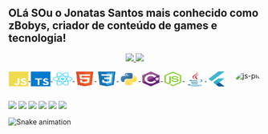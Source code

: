 ## OLá SOu o Jonatas Santos mais conhecido como zBobys, criador de conteúdo de games e tecnologia!
<div align="center">
  <a href="https://github.com/jsaintz">
  <img height="180em" src="https://github-readme-stats.vercel.app/api?username=jsaintz&show_icons=true&theme=dracula&include_all_commits=true&count_private=true"/>
  <img height="180em" src="https://github-readme-stats.vercel.app/api/top-langs/?username=jsaintz&layout=compact&langs_count=7&theme=dracula"/>
</div>
<div style="display: inline_block"><br>
  <img align="center" alt="js-Js" height="30" width="40" src="https://raw.githubusercontent.com/devicons/devicon/master/icons/javascript/javascript-plain.svg">
  <img align="center" alt="js-Ts" height="30" width="40" src="https://raw.githubusercontent.com/devicons/devicon/master/icons/typescript/typescript-plain.svg">
  <img align="center" alt="js-React" height="30" width="40" src="https://raw.githubusercontent.com/devicons/devicon/master/icons/react/react-original.svg">
  <img align="center" alt="js-HTML" height="30" width="40" src="https://raw.githubusercontent.com/devicons/devicon/master/icons/html5/html5-original.svg">
  <img align="center" alt="js-CSS" height="30" width="40" src="https://raw.githubusercontent.com/devicons/devicon/master/icons/css3/css3-original.svg">
  <img align="center" alt="js-Python" height="30" width="40" src="https://raw.githubusercontent.com/devicons/devicon/master/icons/python/python-original.svg">
  <img align="center" alt="js-Csharp" height="30" width="40" src="https://raw.githubusercontent.com/devicons/devicon/master/icons/csharp/csharp-original.svg">
  <img align="center" alt="js-nodejs" height="30" width="40" src="https://raw.githubusercontent.com/devicons/devicon/master/icons/nodejs/nodejs-original.svg">
  <img align="center" alt="js-java" height="30" width="40" src="https://raw.githubusercontent.com/devicons/devicon/master/icons/java/java-original.svg">
  <img align="center" alt="js-flutter" height="30" width="40" src="https://raw.githubusercontent.com/devicons/devicon/master/icons/flutter/flutter-original.svg">
  <img align="right" alt="js-pic" height="150" style="border-radius:100px;" src="https://media-exp1.licdn.com/dms/image/C4D03AQFmPa7cxWT5vw/profile-displayphoto-shrink_200_200/0/1572314716200?e=1655337600&v=beta&t=mZxogznPIOT0mYiMvIMVxfW248KahWHP6wFj4lx9qOQ">

</div>
  
  ##
 
<div> 
  <a href="https://www.youtube.com/c/zBobys" target="_blank"><img src="https://img.shields.io/badge/YouTube-FF0000?style=for-the-badge&logo=youtube&logoColor=white" target="_blank"></a>
  <a href="https://instagram.com/zBobys" target="_blank"><img src="https://img.shields.io/badge/-Instagram-%23E4405F?style=for-the-badge&logo=instagram&logoColor=white" target="_blank"></a>
 	<a href="https://www.twitch.tv/zBobys" target="_blank"><img src="https://img.shields.io/badge/Twitch-9146FF?style=for-the-badge&logo=twitch&logoColor=white" target="_blank"></a>
 <a href="https://discord.gg/483ueX4" target="_blank"><img src="https://img.shields.io/badge/Discord-7289DA?style=for-the-badge&logo=discord&logoColor=white" target="_blank"></a> 
  <a href = "mailto:jonatas_santos3161@hotmail.com"><img src="https://img.shields.io/badge/-Hotmail-%23333?style=for-the-badge&logo=gmail&logoColor=white" target="_blank"></a>
  <a href="https://www.linkedin.com/in/jonatas-ernesto-silva-dos-santos/" target="_blank"><img src="https://img.shields.io/badge/-LinkedIn-%230077B5?style=for-the-badge&logo=linkedin&logoColor=white" target="_blank"></a> 
 
  ![Snake animation](https://github.com/jsaintz/jsaintz/blob/output/github-contribution-grid-snake.svg)
 
</div>
